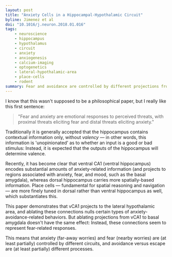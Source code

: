 ```yaml
---
layout: post
title: "Anxiety Cells in a Hippocampal-Hypothalamic Circuit"
byline: Jimenez et al
doi: "10.1016/j.neuron.2018.01.016"
tags:
    - neuroscience
    - hippocampus
    - hypothalamus
    - circuit
    - anxiety
    - anxiogenesis
    - calcium-imaging
    - optogenetics
    - lateral-hypothalamic-area
    - place-cells
    - rodent
summary: Fear and avoidance are controlled by different projections from ventral hippocampus, where anxiogenic stimuli are projected to lateral hypothalamus and basal amygdala.
---
```


I know that this wasn't supposed to be a philosophical paper, but I really like this first sentence:

> "Fear and anxiety are emotional responses to perceived threats, with proximal threats eliciting fear and distal threats eliciting anxiety."

Traditionally it is generally accepted that the hippocampus contains contextual information only, without _valency_ — in other words, this information is 'unopinionated' as to whether an input is a good or bad stimulus: Instead, it is expected that the outputs of the hippocampus will determine valence.

Recently, it has become clear that ventral CA1 (ventral hippocampus) encodes substantial amounts of anxiety-related information (and projects to regions associated with anxiety, fear, and mood, such as the basal amygdala), whereas dorsal hippocampus carries more spatially-based information. Place cells — fundamental for spatial reasoning and navigation — are more finely tuned in dorsal rather than ventral hippocampus as well, which substantiates this.

This paper demonstrates that vCA1 projects to the lateral hypothalamic area, and ablating these connections nulls certain types of anxiety-avoidance-related behaviors. But ablating projections from vCA1 to basal amygdala doesn't have the same effect: Instead, these connections seem to represent fear-related responses.

This means that anxiety (far-away worries) and fear (nearby worries) are (at least partially) controlled by different circuits, and avoidance versus escape are (at least partially) different processes.
